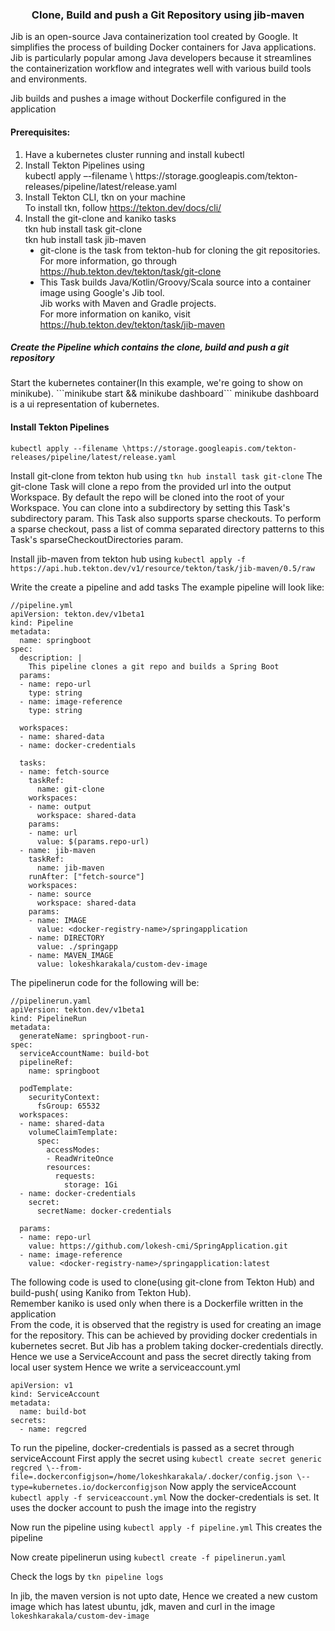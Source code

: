<h3><center>Clone, Build and push a Git Repository using jib-maven</center></h3>
Jib is an open-source Java containerization tool created by Google. It simplifies the process of building Docker containers for Java applications. Jib is particularly popular among Java developers because it streamlines the containerization workflow and integrates well with various build tools and environments.

Jib builds and pushes a image without Dockerfile configured in the application
<h4>Prerequisites:</h4>
<ol>
    <li>Have a kubernetes cluster running and install kubectl</li>
    <li>Install Tekton Pipelines using <br>
        kubectl apply –-filename \ 
        https://storage.googleapis.com/tekton-releases/pipeline/latest/release.yaml
    </li>
    <li>Install Tekton CLI, tkn on your machine <br>
        To install tkn, follow <a href="https://tekton.dev/docs/cli/">https://tekton.dev/docs/cli/</a>
    </li>
    <li>
        Install the git-clone and kaniko tasks <br>
        tkn hub install task git-clone <br>
        tkn hub install task jib-maven <br>
        <ul type="disc">
            <li>git-clone is the task from tekton-hub for cloning the git repositories. <br>
            For more information, go through <a href="https://hub.tekton.dev/tekton/task/git-clone">https://hub.tekton.dev/tekton/task/git-clone</a> </li>
            <li>This Task builds Java/Kotlin/Groovy/Scala source into a container image using Google's Jib tool.<br>
            Jib works with Maven and Gradle projects. <br>
            For more information on kaniko, visit <a href="https://hub.tekton.dev/tekton/task/jib-maven">https://hub.tekton.dev/tekton/task/jib-maven</a> </li>
        </ul>
    </li>
</ol>
<h5>Create the Pipeline which contains the clone, build and push a git repository</h5>
Start the kubernetes container(In this example, we're going to show on minikube).
```minikube start && minikube dashboard```
minikube dashboard is a ui representation of kubernetes.

<h4>Install Tekton Pipelines</h4>

```kubectl apply --filename \https://storage.googleapis.com/tekton-releases/pipeline/latest/release.yaml```

Install git-clone from tekton hub using
```tkn hub install task git-clone```
The git-clone Task will clone a repo from the provided url into the output Workspace. By default the repo will be cloned into the root of your Workspace. You can clone into a subdirectory by setting this Task's subdirectory param. This Task also supports sparse checkouts. To perform a sparse checkout, pass a list of comma separated directory patterns to this Task's sparseCheckoutDirectories param.

Install jib-maven from tekton hub using
```kubectl apply -f https://api.hub.tekton.dev/v1/resource/tekton/task/jib-maven/0.5/raw```

Write the create a pipeline and add tasks
The example pipeline will look like:<br>
```
//pipeline.yml
apiVersion: tekton.dev/v1beta1
kind: Pipeline
metadata:
  name: springboot
spec:
  description: | 
    This pipeline clones a git repo and builds a Spring Boot
  params:
  - name: repo-url
    type: string
  - name: image-reference
    type: string

  workspaces:
  - name: shared-data
  - name: docker-credentials

  tasks:
  - name: fetch-source
    taskRef:
      name: git-clone
    workspaces:
    - name: output
      workspace: shared-data
    params:
    - name: url
      value: $(params.repo-url)
  - name: jib-maven
    taskRef:
      name: jib-maven
    runAfter: ["fetch-source"]
    workspaces:
    - name: source
      workspace: shared-data
    params:
    - name: IMAGE
      value: <docker-registry-name>/springapplication
    - name: DIRECTORY
      value: ./springapp
    - name: MAVEN_IMAGE
      value: lokeshkarakala/custom-dev-image
```
The pipelinerun code for the following will be:
```
//pipelinerun.yaml
apiVersion: tekton.dev/v1beta1
kind: PipelineRun
metadata:
  generateName: springboot-run-
spec:
  serviceAccountName: build-bot
  pipelineRef:
    name: springboot

  podTemplate:
    securityContext:
      fsGroup: 65532
  workspaces:
  - name: shared-data
    volumeClaimTemplate:
      spec:
        accessModes:
        - ReadWriteOnce
        resources:
          requests:
            storage: 1Gi
  - name: docker-credentials
    secret:
      secretName: docker-credentials

  params:
  - name: repo-url
    value: https://github.com/lokesh-cmi/SpringApplication.git
  - name: image-reference
    value: <docker-registry-name>/springapplication:latest
```
The following code is used to clone(using git-clone from Tekton Hub) and build-push( using Kaniko from Tekton Hub).
<br>Remember kaniko is used only when there is a Dockerfile written in the application<br>
From the code, it is observed that the registry is used for creating an image for the repository.
This can be achieved by providing docker credentials in kubernetes secret. 
But Jib has a problem taking docker-credentials directly.
Hence we use a ServiceAccount and pass the secret directly taking from local user system
Hence we write a serviceaccount.yml 
```
apiVersion: v1
kind: ServiceAccount
metadata:
  name: build-bot
secrets:
  - name: regcred
```
To run the pipeline, docker-credentials is passed as a secret through serviceAccount
First apply the secret using ```kubectl create secret generic regcred \--from-file=.dockerconfigjson=/home/lokeshkarakala/.docker/config.json \--type=kubernetes.io/dockerconfigjson```
Now apply the serviceAccount
```kubectl apply -f serviceaccount.yml```
  Now the docker-credentials is set. It uses the docker account to push the image into the registry

Now run the pipeline using ```kubectl apply -f pipeline.yml```
  This creates the pipeline

Now create pipelinerun using ```kubectl create -f pipelinerun.yaml```

Check the logs by ```tkn pipeline logs```

In jib, the maven version is not upto date,
Hence we created a new custom image which has latest ubuntu, jdk, maven and curl in the image ```lokeshkarakala/custom-dev-image```